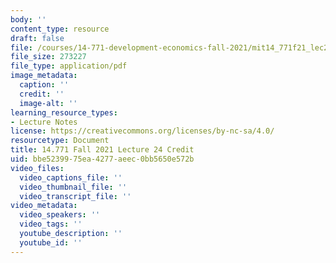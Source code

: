 ```yaml
---
body: ''
content_type: resource
draft: false
file: /courses/14-771-development-economics-fall-2021/mit14_771f21_lec24_credit.pdf
file_size: 273227
file_type: application/pdf
image_metadata:
  caption: ''
  credit: ''
  image-alt: ''
learning_resource_types:
- Lecture Notes
license: https://creativecommons.org/licenses/by-nc-sa/4.0/
resourcetype: Document
title: 14.771 Fall 2021 Lecture 24 Credit
uid: bbe52399-75ea-4277-aeec-0bb5650e572b
video_files:
  video_captions_file: ''
  video_thumbnail_file: ''
  video_transcript_file: ''
video_metadata:
  video_speakers: ''
  video_tags: ''
  youtube_description: ''
  youtube_id: ''
---
```

